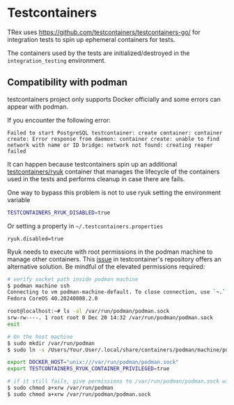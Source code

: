 # Testcontainers

TRex uses https://github.com/testcontainers/testcontainers-go/ for integration tests to spin up ephemeral containers for tests.

The containers used by the tests are initialized/destroyed in the  `integration_testing` environment.


## Compatibility with podman

testcontainers project only supports Docker officially and some errors can appear with podman.

If you encounter the following error:

```
Failed to start PostgreSQL testcontainer: create container: container create: Error response from daemon: container create: unable to find network with name or ID bridge: network not found: creating reaper failed
```
It can happen because testcontainers spin up an additional [testcontainers/ryuk](https://github.com/testcontainers/moby-ryuk) container that manages the lifecycle of the containers used in the tests and performs cleanup in case there are fails.


One way to bypass this problem is not to use ryuk setting the environment variable

```bash
TESTCONTAINERS_RYUK_DISABLED=true
```

Or setting a property in `~/.testcontainers.properties`

```
ryuk.disabled=true
```

Ryuk needs to execute with root permissions in the podman machine to manage other containers. This [issue](https://github.com/testcontainers/testcontainers-go/issues/2781#issuecomment-2619626043) in testcontainer's repository offers an alternative solution. Be mindful of the elevated permissions required:

```bash
# verify socket path inside podman machine
$ podman machine ssh
Connecting to vm podman-machine-default. To close connection, use `~.` or `exit`
Fedora CoreOS 40.20240808.2.0

root@localhost:~# ls -al /var/run/podman/podman.sock 
srw-rw----. 1 root root 0 Dec 20 14:32 /var/run/podman/podman.sock
exit

# On the host machine
$ sudo mkdir /var/run/podman
$ sudo ln -s /Users/Your.User/.local/share/containers/podman/machine/podman.sock /var/run/podman/podman.sock

export DOCKER_HOST="unix:///var/run/podman/podman.sock"
export TESTCONTAINERS_RYUK_CONTAINER_PRIVILEGED=true

# if it still fails, give permissions to /var/run/podman/podman.sock within the podman machine
$ sudo chmod a+xrw /var/run/podman
$ sudo chmod a+xrw /var/run/podman/podman.sock
```



